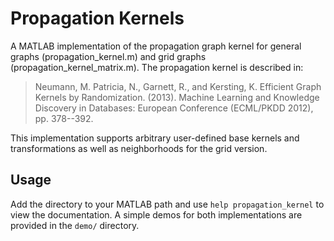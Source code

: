 Propagation Kernels
===================

A MATLAB implementation of the propagation graph kernel for general 
graphs (propagation\_kernel.m) and grid graphs (propagation\_kernel\_matrix.m). 
The propagation kernel is described in:

> Neumann, M. Patricia, N., Garnett, R., and Kersting, K. Efficient
> Graph Kernels by Randomization. (2013). Machine Learning and
> Knowledge Discovery in Databases: European Conference (ECML/PKDD
> 2012), pp. 378--392.

This implementation supports arbitrary user-defined base kernels and
transformations as well as neighborhoods for the grid version. 

Usage
-----

Add the directory to your MATLAB path and use `help
propagation_kernel` to view the documentation. A simple demos for both 
implementations are provided in the `demo/` directory.
